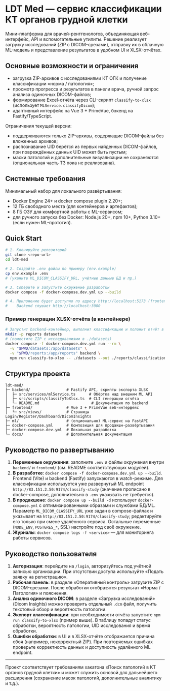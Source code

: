# LDT Med — сервис классификации КТ органов грудной клетки

Мини-платформа для врачей-рентгенологов, объединяющая веб-интерфейс, API и вспомогательные утилиты. Решение реализует загрузку исследований (ZIP с DICOM-срезами), отправку их в облачную ML-модель и представление результатов в удобном UI и XLSX-отчётах.

## Основные возможности и ограничения

- загрузка ZIP-архивов с исследованиями КТ ОГК и получение классификации «норма / патология»;
- просмотр прогресса и результатов в панели врача, ручной запрос анализа одиночных DICOM-файлов;
- формирование Excel-отчёта через CLI-скрипт `classify-to-xlsx` (использует `MLService.classifyDicom`);
- адаптивный интерфейс на Vue 3 + PrimeVue, бэкенд на Fastify/TypeScript.

Ограничения текущей версии:

- поддерживаются только ZIP-архивы, содержащие DICOM-файлы без вложенных архивов;
- распознавание UID берётся из первых найденных DICOM-файлов, при повреждённых данных UID может быть пустым;
- маски патологий и дополнительные визуализации не сохраняются (опциональная часть ТЗ пока не реализована).

## Системные требования

Минимальный набор для локального развёртывания:

- Docker Engine 24+ и docker compose plugin 2.20+;
- 12 ГБ свободного места (для контейнеров и артефактов);
- 8 ГБ ОЗУ для комфортной работы с ML-сервисом;
- для ручного запуска без Docker: Node.js 20+, npm 10+, Python 3.10+ (если нужен ML-прототип).

## Quick Start

```bash
# 1. Клонируйте репозиторий
git clone <repo-url>
cd ldt-med

# 2. Создайте .env файлы по примеру (env.example)
cp env.example .env
# (укажите ML_DICOM_CLASSIFY_URL, учётные данные БД и пр.)

# 3. Соберите и запустите окружение разработки
docker compose -f docker-compose.dev.yml up --build

# 4. Приложение будет доступно по адресу http://localhost:5173 (frontend)
#    Backend слушает http://localhost:3000
```

### Пример генерации XLSX-отчёта (в контейнере)

```bash
# Запустит backend-контейнер, выполнит классификацию и положит отчёт в ./reports
mkdir -p reports datasets
# (поместите ZIP с исследованиями в ./datasets)
docker compose -f docker-compose.dev.yml run --rm \
  -v "$PWD/datasets:/app/datasets" \
  -v "$PWD/reports:/app/reports" backend \
  npm run classify-to-xlsx -- ./datasets --out ./reports/classification.xlsx
```

## Структура проекта

```
ldt-med/
├─ backend/                # Fastify API, скрипты экспорта XLSX
│  ├─ src/services/mlService.ts      # Обёртка над внешним ML API
│  ├─ src/scripts/classifyToXlsx.ts  # CLI генерации отчёта
│  └─ README.md                       # Документация по backend
├─ frontend/               # Vue 3 + PrimeVue веб-интерфейс
│  └─ src/views/           # Страницы Login/Register/Dashboard/DicomInsights
├─ ml/                     # (опционально) ML-сервис на FastAPI
├─ docker-compose.yml      # Композиция для продакшн-развёртывания
├─ docker-compose.dev.yml  # Локальная разработка
└─ docs/                   # Дополнительная документация
```

## Руководство по развертыванию

1. **Переменные окружения**: заполните `.env` и файлы окружения внутри `backend/` и `frontend/` (см. README соответствующих модулей).
2. **В разработке**: `docker compose -f docker-compose.dev.yml up --build`. Frontend (Vite) и backend (Fastify) запускаются в watch-режиме. Для классификации используется уже развернутый ML endpoint `http://83.151.2.50:9174/classify-study` (значение прописано в docker-compose, дополнительно в `.env` указывать не требуется).
3. **В продакшене**: `docker compose up --build -d` использует `docker-compose.yml` c оптимизированными образами и службами БД/ML. Параметр `ML_DICOM_CLASSIFY_URL` уже задан в compose-файлах и указывает на `http://83.151.2.50:9174/classify-study`; редактируйте его только при смене удалённого сервиса. Остальные переменные (`NODE_ENV`, `POSTGRES_*`, SSL) настройте под своё окружение.
4. **Журналы**: `docker compose logs -f <service>` — для мониторинга работы сервисов.

## Руководство пользователя

1. **Авторизация**: перейдите на `/login`, авторизуйтесь под учётной записью организации. При отсутствии доступа используйте «Подать заявку на регистрацию».
2. **Рабочая панель**: в разделе «Оперативный контроль» загрузите ZIP с DICOM-срезами. После обработки отобразятся результат «Норма / Патология» и пояснения.
3. **Анализ одиночного DICOM**: в разделе «Загрузка исследований» (Dicom Insights) можно проверить отдельный `.dcm` файл, получить текстовый обзор и вероятность патологии.
4. **Экспорт классификации**: при необходимости отчёта запустите `npm run classify-to-xlsx` (пример выше). В таблицу попадут статус обработки, вероятность патологии, UID исследования и время обработки.
5. **Ошибки обработки**: в UI и в XLSX-отчёте отображается причина сбоя (например, некорректный ZIP). При повторяемых ошибках проверьте корректность данных и доступность удалённого ML endpoint.

---

Проект соответствует требованиям хакатона «Поиск патологий в КТ органов грудной клетки» и может служить основой для дальнейшего расширения (сохранение масок патологий, дополнительные аналитику и т.д.).
